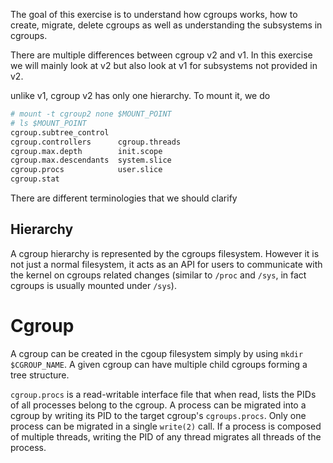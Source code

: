 The goal of this exercise is to understand how cgroups works, how to create, migrate, delete cgroups as well as understanding the subsystems in cgroups.


There are multiple differences between cgroup v2 and v1. In this exercise we will mainly look at v2 but also look at v1 for subsystems not provided in v2.

unlike v1, cgroup v2 has only one hierarchy. To mount it, we do

```bash
# mount -t cgroup2 none $MOUNT_POINT
# ls $MOUNT_POINT
cgroup.subtree_control
cgroup.controllers      cgroup.threads
cgroup.max.depth        init.scope
cgroup.max.descendants  system.slice
cgroup.procs            user.slice
cgroup.stat
```



There are different terminologies that we should clarify

## Hierarchy

A cgroup hierarchy is represented by the cgroups filesystem. However it is not just a normal filesystem, it acts as an API for users to communicate with the kernel on cgroups related changes (similar to `/proc` and `/sys`, in fact cgroups is usually mounted under `/sys`).

# Cgroup
A cgroup can be created in the cgoup filesystem simply by using `mkdir $CGROUP_NAME`. A given cgroup can have multiple child cgroups forming a tree structure.


`cgroup.procs` is a read-writable interface file that when read, lists the PIDs of all processes belong to the cgroup. A process can be migrated into a cgroup by writing its PID to the target cgroup's `cgroups.procs`. Only one process can be migrated in a single `write(2)` call. If a process is composed of multiple threads, writing the PID of any thread migrates all threads of the process.


